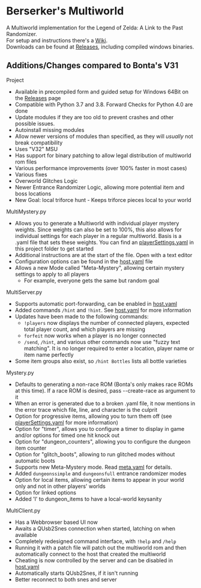 Berserker's Multiworld
======================

A Multiworld implementation for the Legend of Zelda: A Link to the Past Randomizer.  
For setup and instructions there's a [Wiki](https://github.com/Berserker66/MultiWorld-Utilities/wiki).  
Downloads can be found at [Releases](https://github.com/Berserker66/MultiWorld-Utilities/releases), including compiled windows binaries.  

Additions/Changes compared to Bonta's V31
-----------------

Project
 * Available in precompiled form and guided setup for Windows 64Bit on the [Releases](https://github.com/Berserker66/MultiWorld-Utilities/releases) page
 * Compatible with Python 3.7 and 3.8. Forward Checks for Python 4.0 are done
 * Update modules if they are too old to prevent crashes and other possible issues.
 * Autoinstall missing modules
 * Allow newer versions of modules than specified, as they will *usually* not break compatibility
 * Uses "V32" MSU
 * Has support for binary patching to allow legal distribution of multiworld rom files
 * Various performance improvements (over 100% faster in most cases)
 * Various fixes
 * Overworld Glitches Logic
 * Newer Entrance Randomizer Logic, allowing more potential item and boss locations
 * New Goal: local triforce hunt - Keeps triforce pieces local to your world
 
MultiMystery.py
 * Allows you to generate a Multiworld with individual player mystery weights. Since weights can also be set to 100%, this also allows for individual settings for each player in a regular multiworld.
Basis is a .yaml file that sets these weights. You can find an [playerSettings.yaml](https://github.com/Berserker66/MultiWorld-Utilities/blob/master/playerSettings.yaml) in this project folder to get started
 * Additional instructions are at the start of the file. Open with a text editor
 * Configuration options can be found in the [host.yaml](https://github.com/Berserker66/MultiWorld-Utilities/blob/master/host.yaml) file
 * Allows a new Mode called "Meta-Mystery", allowing certain mystery settings to apply to all players
   * For example, everyone gets the same but random goal
 
 MultiServer.py
  * Supports automatic port-forwarding, can be enabled in [host.yaml](https://github.com/Berserker66/MultiWorld-Utilities/blob/master/host.yaml)
  * Added commands `/hint` and `!hint`. See [host.yaml](https://github.com/Berserker66/MultiWorld-Utilities/blob/master/host.yaml) for more information
  * Updates have been made to the following commands:
    * `!players` now displays the number of connected players, expected total player count, and which players are missing
    * `forfeit` now works when a player is no longer connected
    * `/send`, `/hint`, and various other commands now use "fuzzy text matching". It is no longer required to enter a location, player name or item name perfectly
  * Some item groups also exist, so `/hint Bottles` lists all bottle varieties

Mystery.py
 * Defaults to generating a non-race ROM (Bonta's only makes race ROMs at this time).
If a race ROM is desired, pass --create-race as argument to it
 * When an error is generated due to a broken .yaml file, it now mentions in the error trace which file, line, and character is the culprit
 * Option for progressive items, allowing you to turn them off (see [playerSettings.yaml](https://github.com/Berserker66/MultiWorld-Utilities/blob/master/playerSettings.yaml) for more information)
 * Option for "timer", allows you to configure a timer to display in game and/or options for timed one hit knock out
 * Option for "dungeon_counters", allowing you to configure the dungeon item counter
 * Option for "glitch_boots", allowing to run glitched modes without automatic boots
 * Supports new Meta-Mystery mode. Read [meta.yaml](https://github.com/Berserker66/MultiWorld-Utilities/blob/master/meta.yaml) for details.
 * Added `dungeonssimple` and `dungeonsfull` entrance randomizer modes
 * Option for local items, allowing certain items to appear in your world only and not in other players' worlds
 * Option for linked options
 * Added 'l' to dungeon_items to have a local-world keysanity
 
MultiClient.py
 * Has a Webbrowser based UI now
 * Awaits a QUsb2Snes connection when started, latching on when available
 * Completely redesigned command interface, with `!help` and `/help`
 * Running it with a patch file will patch out the multiworld rom and then automatically connect to the host that created the multiworld
 * Cheating is now controlled by the server and can be disabled in [host.yaml](https://github.com/Berserker66/MultiWorld-Utilities/blob/master/host.yaml)
 * Automatically starts QUsb2Snes, if it isn't running
 * Better reconnect to both snes and server
